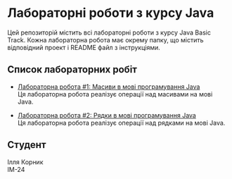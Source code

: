 # Лабораторні роботи з курсу Java 

Цей репозиторій містить всі лабораторні роботи з курсу Java Basic Track. Кожна лабораторна робота має окрему папку, що містить відповідний проект і README файл з інструкціями.

## Список лабораторних робіт

- [Лабораторна робота #1: Масиви в мові програмування Java](https://github.com/forestgreen18/java-basic-track/tree/main/Array%20matrix%20operations)  
  Ця лабораторна робота реалізує операції над масивами на мові Java.

- [Лабораторна робота #2: Рядки в мові програмування Java](https://github.com/forestgreen18/java-basic-track/tree/main/String%20operations)  
  Ця лабораторна робота реалізує операції над рядками на мові Java. 

## Студент
Ілля Корник  
ІМ-24


